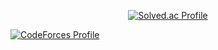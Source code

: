 <div align="center">
  
[![Solved.ac Profile](http://mazassumnida.wtf/api/v2/generate_badge?boj=me33x3)](https://solved.ac/me33x3)

</div>

[![CodeForces Profile](https://cf.leed.at?id=me33x3)](https://codeforces.com/profile/me33x3)
